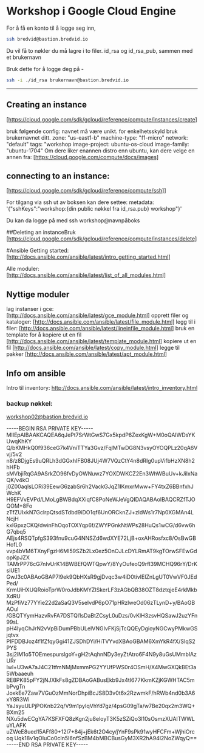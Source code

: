 # Workshop i Google Cloud Engine

For å få en konto til å logge seg inn, 
```bash
ssh bredvid@bastion.bredvid.io
```

Du vil få to nøkler du må lagre i to filer. id_rsa og id_rsa_pub, sammen med et brukernavn

Bruk dette for å logge deg på -

```bash
ssh -i ./id_rsa brukernavn@bastion.bredvid.io
```

---

## Creating an instance
[https://cloud.google.com/sdk/gcloud/reference/compute/instances/create]

bruk følgende config: 
navnet må være unikt. for enkelhetsskyld bruk brukernavnet ditt. 
zone: "us-east1-b" 
machine-type: "f1-micro"
network: "default" 
tags: "workshop
image-project: ubuntu-os-cloud
image-family: "ubuntu-1704"
Om dere liker enannen distro enn ubuntu, kan dere velge en annen fra: [https://cloud.google.com/compute/docs/images]

## connecting to an instance: 

[https://cloud.google.com/sdk/gcloud/reference/compute/ssh]]


For tilgang via ssh ut av boksen kan dere settee: 
metadata: '{"sshKeys":"workshop:{din public nøkkel fra id_rsa.pub} workshop"}'

Du kan da logge på med ssh workshop@navnpåboks


##Deleting an instanceBruk
[https://cloud.google.com/sdk/gcloud/reference/compute/instances/delete]



#Ansible 
Getting started: 
[http://docs.ansible.com/ansible/latest/intro_getting_started.html]

Alle moduler:
[http://docs.ansible.com/ansible/latest/list_of_all_modules.html]

## Nyttige moduler
lag instanser i gce: [http://docs.ansible.com/ansible/latest/gce_module.html]
opprett filer og kataloger: [http://docs.ansible.com/ansible/latest/file_module.html]
legg til i filer: [http://docs.ansible.com/ansible/latest/lineinfile_module.html]
bruk en template for å kopiere ut en fil [http://docs.ansible.com/ansible/latest/template_module.html]
kopiere ut en fil [http://docs.ansible.com/ansible/latest/copy_module.html]
legge til pakker  [http://docs.ansible.com/ansible/latest/apt_module.html]

## Info om ansible

Intro til inventory: http://docs.ansible.com/ansible/latest/intro_inventory.html


### backup nøkkel:
workshop02@bastion.bredvid.io

-----BEGIN RSA PRIVATE KEY-----
MIIEpAIBAAKCAQEA6qJePt7SrWtGwS7Gx5kpdP6ZexKgW+M0oQAIWDsYKUwqKhKY
Q/bKMHkQ0f936ceG7k4VniTTYa3Gvz/FqlMTwDG8N3vsyOYOQPLz20qA6Vvj/5v2
n8/z8DjgEs9uQRLh3dGGxhIFB08JUj4W7VQzCtY4n8dRIg0upVifbHzXN8h2hHFb
sMVbjiRqGA9ASrkZO96fvDyOWNuwz7YOXDWKCZ2En3WhWBuUv+kJiIxNaQK/v4kO
j0Z00aqlsLORi39EewG6zabSr6h2VackGJqZ1IKmxrMww+FY4txZ6BBnfxhJWchK
H9EFVvEVPd/LMoLgBWBdqXXiqfC8PoNeWJeVgQIDAQABAoIBAQCRZfTJOQOM+8Fo
zTfZUIxkN7GclrpQtsdSTdbd9iDO1qf6UnORCknZJ+zIdWs1r7Np0XGMAn4LNcjH
kxlGpxzCKQ/dwinFhOqoTOXYqp6f/ZWYPGnkNtWPs28HuQs1wCG/d6vw6hG7qbq5
AEjs4RSQTpfgS393fnu9cuG4NNSZd6wdXYE72LjB+oxAHRosfxc8/OsBwGBHofL0
vvp4bVM6TXnyFgzH6MI59SZb2Lx0ez5OnOJLcDYLRmAT9kgTOrwSFEwGdopKpJZX
TAMrPP76cG7nIvUrK14BWBEfQWTQpwY/8YyOufeoQ9rfI39MCHQ96rY/DrKsiUE1
GwJ3c0ABAoGBAP7l9ek9QbHXsR9gjDvqc3w4iD0tivlEIZnLgUT0VwVF0JEdPed/
KrmUiHXUQRoioTprW0roJdbKMYZlSkerLF3zAGbQB38OZT8dztqjeE4rkMkbXdRU
MzPfiVz77YYie22d2aSaQ3V5seIvdP6pO71pHRzlweOd06zTLynD+y/BAoGBAOul
/GBQTYymHazvRvFA7DSTQl1sDaBtZCsyL0uDzs/0vKlH3zsvHQSawJ2uzYFn99sL
pH4IyqChJrN2vVpBiDumPBbULeIVNGIvFKjSjTcQQEyDgioyNGCwyPMkwGSjqtvx
PIFDDBJoz4f1fZfqyGgi41ZJSDhDYi/HiTVYvdXBAoGBAM6XmYkR4fX/SIqS2PYS
3sj2lM1o5TOEmespurslgoY+gH2tAqhnNDy3eyZtAtro6F4N9y8uGsUMmblAzURr
Iwl+U3wA7aJ4C21tfmNMjMxmmPG2YYUfPWS0r4OSmH/X4MwGXQkBEt3a5Wbaaeuh
RE8PK85pFY2jNJXlkFs8gZDBAoGABusEkb9Jx4tI677KkmKZjKGWHTAC5mbPvgTn
JoxkEe7Zaw7VGuOzMmNorDhpiBcJS8D3v0t6x2RzwmkF/hRWb4nd0b3A6xY8R3Wi
YaJsyuULPjPOKnb22q/V9m1pyIqVhYd7gz/4psG09gTa/w7Be20qx2m3WQ+BXm25
NXu5dwECgYA7KSFXFQ8zKgn2ju8eloyT3K5zSZiQo3l10sOsmzXUAITWWLuYLAFK
uZWeE8ued15AFf80+12I7+84j+jEk6t2O4cy/jYnF9sPk91wyHFCFm+WjhiOrcoq
Uqk18v1qOIuCo0cIn5I6nfSzBM4bMBCBusGyM3XR2hA94l2NoZWqyQ==
-----END RSA PRIVATE KEY-----

